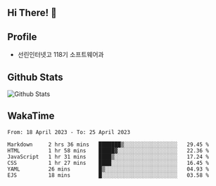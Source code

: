 ## Hi There! 👋

## Profile

-   선린인터넷고 118기 소프트웨어과

## Github Stats

![Github Stats](https://github-readme-stats.vercel.app/api/top-langs/?username=NY0510&theme=tokyonight&hide_border=true&layout=compact)

## WakaTime

<!--START_SECTION:waka-->

```text
From: 18 April 2023 - To: 25 April 2023

Markdown     2 hrs 36 mins   ███████▒░░░░░░░░░░░░░░░░░   29.45 %
HTML         1 hr 58 mins    █████▓░░░░░░░░░░░░░░░░░░░   22.36 %
JavaScript   1 hr 31 mins    ████▒░░░░░░░░░░░░░░░░░░░░   17.24 %
CSS          1 hr 27 mins    ████░░░░░░░░░░░░░░░░░░░░░   16.45 %
YAML         26 mins         █▒░░░░░░░░░░░░░░░░░░░░░░░   04.93 %
EJS          18 mins         █░░░░░░░░░░░░░░░░░░░░░░░░   03.58 %
```

<!--END_SECTION:waka-->
